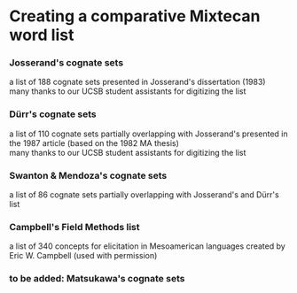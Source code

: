 # Creating a comparative Mixtecan word list


### Josserand's cognate sets
a list of 188 cognate sets presented in Josserand's dissertation (1983)\
many thanks to our UCSB student assistants for digitizing the list 


### Dürr's cognate sets
a list of 110 cognate sets partially overlapping with Josserand's presented in the 1987 article (based on the 1982 MA thesis)\
many thanks to our UCSB student assistants for digitizing the list 


### Swanton & Mendoza's cognate sets
a list of 86 cognate sets partially overlapping with Josserand's and Dürr's list 


### Campbell's Field Methods list
a list of 340 concepts for elicitation in Mesoamerican languages created by Eric W. Campbell (used with permission)


### to be added: Matsukawa's cognate sets



